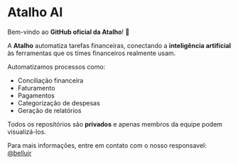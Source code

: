 # Atalho AI

Bem-vindo ao **GitHub oficial da Atalho**! 🚀

A **Atalho** automatiza tarefas financeiras, conectando a **inteligência artificial** às ferramentas que os times financeiros realmente usam.  

Automatizamos processos como:  
- Conciliação financeira  
- Faturamento  
- Pagamentos  
- Categorização de despesas  
- Geração de relatórios  

Todos os repositórios são **privados** e apenas membros da equipe podem visualizá-los.

Para mais informações, entre em contato com o nosso responsavel: [@bellujr](https://github.com/bellujr)
